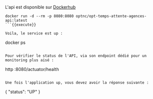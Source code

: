 L'api est disponible sur [Dockerhub](https://hub.docker.com/repository/docker/optnc/opt-temps-attente-agences-api)

```shell
docker run -d --rm -p 8080:8080 optnc/opt-temps-attente-agences-api:latest
```{{execute}}

Voila, le service est up :

```
docker ps
```{{execute}}

Pour vérifier le status de l'API, via son endpoint dédié pour un monitoring plus aisé :

```
http :8080/actuator/health
```{{execute}}

Une fois l'application up, vous devez avoir la réponse suivante :

```
{
    "status": "UP"
}
```